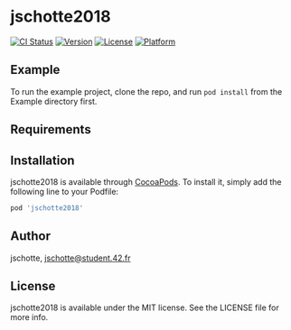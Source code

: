 # jschotte2018

[![CI Status](http://img.shields.io/travis/jschotte/jschotte2018.svg?style=flat)](https://travis-ci.org/jschotte/jschotte2018)
[![Version](https://img.shields.io/cocoapods/v/jschotte2018.svg?style=flat)](http://cocoapods.org/pods/jschotte2018)
[![License](https://img.shields.io/cocoapods/l/jschotte2018.svg?style=flat)](http://cocoapods.org/pods/jschotte2018)
[![Platform](https://img.shields.io/cocoapods/p/jschotte2018.svg?style=flat)](http://cocoapods.org/pods/jschotte2018)

## Example

To run the example project, clone the repo, and run `pod install` from the Example directory first.

## Requirements

## Installation

jschotte2018 is available through [CocoaPods](http://cocoapods.org). To install
it, simply add the following line to your Podfile:

```ruby
pod 'jschotte2018'
```

## Author

jschotte, jschotte@student.42.fr

## License

jschotte2018 is available under the MIT license. See the LICENSE file for more info.
